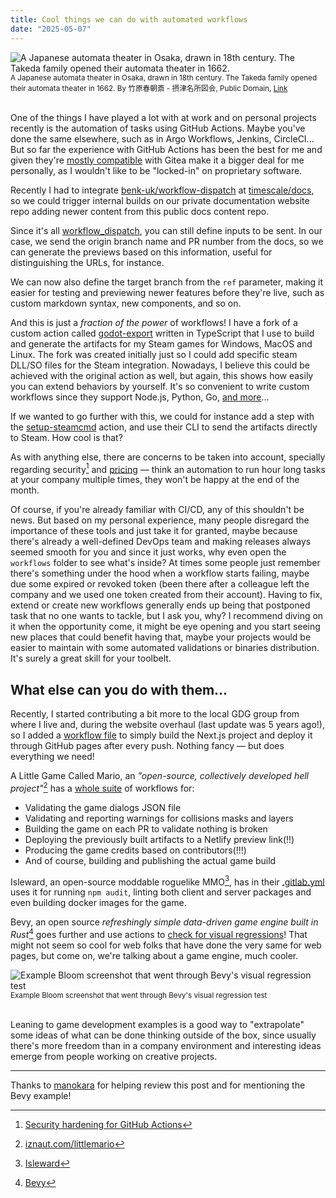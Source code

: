 ```yaml
---
title: Cool things we can do with automated workflows
date: "2025-05-07"
---
```


![A Japanese automata theater in Osaka, drawn in 18th century. The Takeda family opened their automata theater in 1662.](https://upload.wikimedia.org/wikipedia/commons/thumb/3/33/Takeda_Oumi_karakuri.jpg/1920px-Takeda_Oumi_karakuri.jpg)
<sub>A Japanese automata theater in Osaka, drawn in 18th century. The Takeda family opened their automata theater in 1662.
By 竹原春朝斎 - 摂津名所図会, Public Domain, <a href="https://commons.wikimedia.org/w/index.php?curid=39232059">Link</a></sub>
<br /><br />

One of the things I have played a lot with at work and on personal projects recently is the automation of tasks using GitHub Actions. Maybe you've done the same elsewhere, such as in Argo Workflows, Jenkins, CircleCI... But so far the experience with GitHub Actions has been the best for me and given they're [mostly compatible](https://docs.gitea.com/usage/actions/comparison) with Gitea make it a bigger deal for me personally, as I wouldn't like to be "locked-in" on proprietary software.

Recently I had to integrate [benk-uk/workflow-dispatch](https://github.com/benc-uk/workflow-dispatch) at [timescale/docs](https://github.com/timescale/docs/commit/a301849dfc2942483fdc903a5a135da5265a82b7), so we could trigger internal builds on our private documentation website repo adding newer content from this public docs content repo.

Since it's all [workflow_dispatch](https://docs.github.com/en/webhooks/webhook-events-and-payloads#workflow_dispatch), you can still define inputs to be sent. In our case, we send the origin branch name and PR number from the docs, so we can generate the previews based on this information, useful for distinguishing the URLs, for instance.

We can now also define the target branch from the `ref` parameter, making it easier for testing and previewing newer features before they're live, such as custom markdown syntax, new components, and so on.

And this is just a *fraction of the power* of workflows! I have a fork of a custom action called [godot-export](https://github.com/softwoolco/godot-export) written in TypeScript that I use to build and generate the artifacts for my Steam games for Windows, MacOS and Linux. The fork was created initially just so I could add specific steam DLL/SO files for the Steam integration. Nowadays, I believe this could be achieved with the original action as well, but again, this shows how easily you can extend behaviors by yourself. It's so convenient to write custom workflows since they support Node.js, Python, Go, [and more](https://github.com/features/actions#:~:text=Any%20language,in%20your%20language%20of%20choice.)...

If we wanted to go further with this, we could for instance add a step with the [setup-steamcmd](https://github.com/marketplace/actions/setup-steamcmd) action, and use their CLI to send the artifacts directly to Steam. How cool is that?

As with anything else, there are concerns to be taken into account, specially regarding security[^1] and [pricing](https://docs.github.com/pt/billing/managing-billing-for-your-products/managing-billing-for-github-actions/about-billing-for-github-actions#included-storage-and-minutes) — think an automation to run hour long tasks at your company multiple times, they won't be happy at the end of the month.

Of course, if you're already familiar with CI/CD, any of this shouldn't be news. But based on my personal experience, many people disregard the importance of these tools and just take it for granted, maybe because there's already a well-defined DevOps team and making releases always seemed smooth for you and since it just works, why even open the `workflows` folder to see what's inside?
At times some people just remember there's something under the hood when a workflow starts failing, maybe due some expired or revoked token (been there after a colleague left the company and we used one token created from their account). Having to fix, extend or create new workflows generally ends up being that postponed task that no one wants to tackle, but I ask you, why? I recommend diving on it when the opportunity come, it might be eye opening and you start seeing new places that could benefit having that, maybe your projects would be easier to maintain with some automated validations or binaries distribution. It's surely a great skill for your toolbelt.

## What else can you do with them...

Recently, I started contributing a bit more to the local GDG group from where I live and, during the website overhaul (last update was 5 years ago!), so I added a [workflow file](https://github.com/gdgjf/gdgjf.github.io/blob/d138067a2efb5553981f68db0db6cb5e3bc9d9ba/.github/workflows/deploy.yml) to simply build the Next.js project and deploy it through GitHub pages after every push.
Nothing fancy — but does everything we need!

A Little Game Called Mario, an *"open-source, collectively developed hell project"*[^2] has a [whole suite](https://github.com/a-little-org-called-mario/a-little-game-called-mario/blob/main/.github/workflows) of workflows for:
- Validating the game dialogs JSON file
- Validating and reporting warnings for collisions masks and layers
- Building the game on each PR to validate nothing is broken
- Deploying the previously built artifacts to a Netlify preview link(!!)
- Producing the game credits based on contributors(!!!)
- And of course, building and publishing the actual game build

Isleward, an open-source moddable roguelike MMO[^3], has in their [.gitlab.yml](https://gitlab.com/Isleward/isleward/-/blob/master/.gitlab-ci.yml) uses it for running `npm audit`, linting both client and server packages and even building docker images for the game.

Bevy, an open source *refreshingly simple data-driven game engine built in Rust*[^4] goes further and use actions to [check for visual regressions](https://github.com/bevyengine/bevy/blob/main/.github/workflows/send-screenshots-to-pixeleagle.yml)! That might not seem so cool for web folks that have done the very same for web pages, but come on, we're talking about a game engine, much cooler.

![Example Bloom screenshot that went through Bevy's visual regression test](/blog-post-images/screenshot-Bloom.png)
<sub>Example Bloom screenshot that went through Bevy's visual regression test</sub>
<br /><br />

Leaning to game development examples is a good way to "extrapolate" some ideas of what can be done thinking outside of the box, since usually there's more freedom than in a company environment and interesting ideas emerge from people working on creative projects.

---
Thanks to [manokara](https://github.com/manokara) for helping review this post and for mentioning the Bevy example!


[^1]: [Security hardening for GitHub Actions](https://docs.github.com/en/actions/security-for-github-actions/security-guides/security-hardening-for-github-actions)
[^2]: [iznaut.com/littlemario](https://iznaut.com/littlemario)
[^3]: [Isleward](https://play.isleward.com/)
[^4]: [Bevy](https://bevyengine.org/)
